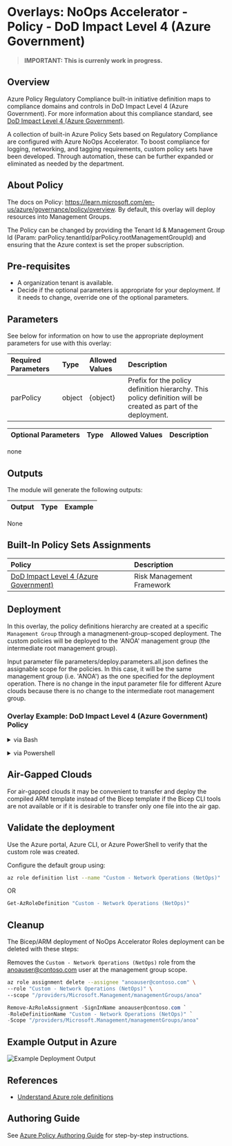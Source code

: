 # Overlays: NoOps Accelerator - Policy - DoD Impact Level 4 (Azure Government)

> **IMPORTANT: This is currenly work in progress.**

## Overview

Azure Policy Regulatory Compliance built-in initiative definition maps to compliance domains and controls in DoD Impact Level 4 (Azure Government). For more information about this compliance standard, see [DoD Impact Level 4 (Azure Government)](https://public.cyber.mil/dccs/).

A collection of built-in Azure Policy Sets based on Regulatory Compliance are configured with Azure NoOps Accelerator. To boost compliance for logging, networking, and tagging requirements, custom policy sets have been developed. Through automation, these can be further expanded or eliminated as needed by the department.

## About Policy

The docs on Policy: <https://learn.microsoft.com/en-us/azure/governance/policy/overview>. By default, this overlay will deploy resources into Management Groups.

The Policy can be changed by providing the Tenant Id  & Management Group Id (Param: parPolicy.tenantId/parPolicy.rootManagementGroupId) and ensuring that the Azure context is set the proper subscription.

## Pre-requisites

* A organization tenant is available.
* Decide if the optional parameters is appropriate for your deployment. If it needs to change, override one of the optional parameters.

## Parameters

See below for information on how to use the appropriate deployment parameters for use with this overlay:

Required Parameters | Type | Allowed Values | Description
| :-- | :-- | :-- | :-- |
| parPolicy | object | {object} |  Prefix for the policy definition hierarchy.  This policy definition will be created as part of the deployment. |

Optional Parameters | Type | Allowed Values | Description
| :-- | :-- | :-- | :-- |
none

## Outputs

The module will generate the following outputs:

| Output | Type | Example |
| ------ | ---- | ------- |
None

## Built-In Policy Sets Assignments

Policy |  Description
| :-- | :-- |
[DoD Impact Level 4 (Azure Government)](https://learn.microsoft.com/en-us/azure/governance/policy/samples/gov-dod-impact-level-4) | Risk Management Framework

## Deployment

In this overlay, the policy definitions hierarchy are created at a specific `Management Group` through a managmenent-group-scoped deployment. The custom policies will be deployed to the 'ANOA' management group (the intermediate root management group).

Input parameter file parameters/deploy.parameters.all.json defines the assignable scope for the policies. In this case, it will be the same management group (i.e. 'ANOA') as the one specified for the deployment operation. There is no change in the input parameter file for different Azure clouds because there is no change to the intermediate root management group.

<h3>Overlay Example: DoD Impact Level 4 (Azure Government) Policy</h3>

<details>

<summary>via Bash</summary>

```bash
# For Azure Commerical regions
az login
cd src/bicep/overlays
cd policy/nist-r5
az deployment mg create \
   --name deploy-policy-nist-r5 \
   --management-group-id 'ANOA' \
   --template-file overlays/policy/nist-r5/deploy.bicep \
   --parameters @overlays/policy/nist-r5/deploy.parameters.all.json \
   --location 'eastus'
```

```bash
# For Azure Government regions

# change Azure Clouds
az cloud set --name AzureUSGovernment

#sign  into AZ CLI, this will redirect you to a web browser for authentication, if required
az login
az deployment mg create \
   --name deploy-policy-nist-r5 \
   --management-group-id 'ANOA' \
   --template-file overlays/policy/nist-r5/deploy.bicep \
   --parameters @overlays/policy/nist-r5/deploy.parameters.all.json \
  --location 'usgovvirginia'
```

</details>
<p>

<details>

<summary>via Powershell</summary>

```powershell
# For Azure Commerical regions

#sign in to Azure  from Powershell, this will redirect you to a web browser for authentication, if required
Connect-AzAccount

#Fetch the list of available Tenant Ids.
Get-AzTenant

#Grab the tenant Id Switch to another active directory tenant.
Set-AzContext -TenantId XXXXXXXX-XXXX-XXXX-XXXX-XXXXXXXXXXXX

New-AzManagementGroupDeployment `
  -Name deploy-policy-nist-r5 `
  -ManagementGroupId xxxxxxx-xxxx-xxxxxx-xxxxx-xxxx
  -TemplateFile overlays/policy/nist-r5/deploy.bicep `
  -TemplateParameterFile overlays/policy/nist-r5/deploy.parameters.all.json `
  -Location 'eastus'
```

OR

```powershell
# For Azure Government regions

#sign in to Azure  from Powershell, this will redirect you to a web browser for authentication, if required
Connect-AzAccount

#Fetch the list of available Tenant Ids.
Get-AzTenant

#Grab the tenant Id Switch to another active directory tenant.
Set-AzContext -TenantId XXXXXXXX-XXXX-XXXX-XXXX-XXXXXXXXXXXX

New-AzManagementGroupDeployment `
  -Name deploy-policy-nist-r5 `
  -ManagementGroupId xxxxxxx-xxxx-xxxxxx-xxxxx-xxxx
  -TemplateFile overlays/policy/nist-r5/deploy.bicep `
  -TemplateParameterFile overlays/policy/nist-r5/deploy.parameters.all.json `
  -Location  'usgovvirginia'
```
</details>
<p>

## Air-Gapped Clouds

For air-gapped clouds it may be convenient to transfer and deploy the compiled ARM template instead of the Bicep template if the Bicep CLI tools are not available or if it is desirable to transfer only one file into the air gap.

## Validate the deployment

Use the Azure portal, Azure CLI, or Azure PowerShell to verify that the custom role was created.

Configure the default group using:

```bash
az role definition list --name "Custom - Network Operations (NetOps)"
```

OR

```powershell
Get-AzRoleDefinition "Custom - Network Operations (NetOps)"
```

## Cleanup

The Bicep/ARM deployment of NoOps Accelerator Roles deployment can be deleted with these steps:

Removes the `Custom - Network Operations (NetOps)` role from the anoauser@contoso.com user at the management group scope.

```bash
az role assignment delete --assignee "anoauser@contoso.com" \
--role "Custom - Network Operations (NetOps)" \
--scope "/providers/Microsoft.Management/managementGroups/anoa"
```

```powershell
Remove-AzRoleAssignment -SignInName anoauser@contoso.com `
-RoleDefinitionName "Custom - Network Operations (NetOps)" `
-Scope "/providers/Microsoft.Management/managementGroups/anoa"
```

## Example Output in Azure

![Example Deployment Output](images/operationsNetworkExampleDeploymentOutput.png "Example Deployment Output in Azure global regions")

## References

* [Understand Azure role definitions](https://learn.microsoft.com/en-us/azure/role-based-access-control/role-definitions)

## Authoring Guide

See [Azure Policy Authoring Guide](authoring-guide.md) for step-by-step instructions.

[nist80053r5Policyset]: https://docs.microsoft.com/azure/governance/policy/samples/nist-sp-800-53-r5
